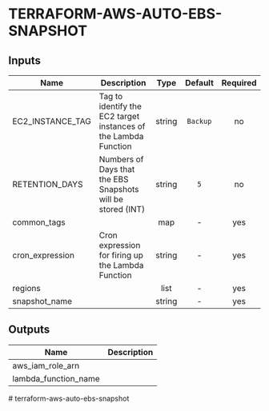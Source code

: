 # TERRAFORM-AWS-AUTO-EBS-SNAPSHOT

## Inputs

| Name | Description | Type | Default | Required |
|------|-------------|:----:|:-----:|:-----:|
| EC2_INSTANCE_TAG | Tag to identify the EC2 target instances of the Lambda Function | string | `Backup` | no |
| RETENTION_DAYS | Numbers of Days that the EBS Snapshots will be stored (INT) | string | `5` | no |
| common_tags |  | map | - | yes |
| cron_expression | Cron expression for firing up the Lambda Function | string | - | yes |
| regions |  | list | - | yes |
| snapshot_name |  | string | - | yes |

## Outputs

| Name | Description |
|------|-------------|
| aws_iam_role_arn |  |
| lambda_function_name |  |

#   t e r r a f o r m - a w s - a u t o - e b s - s n a p s h o t  
 